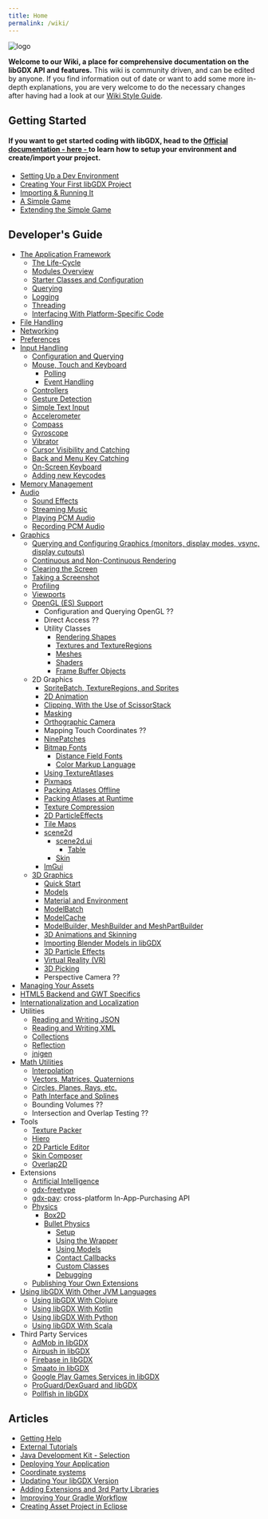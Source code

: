 ```yaml
---
title: Home
permalink: /wiki/
---
```

![logo](https://libgdx.com/assets/images/logo.png)

**Welcome to our Wiki, a place for comprehensive documentation on the libGDX API and features.** This wiki is community driven, and can be edited by anyone. If you find information out of date or want to add some more in-depth explanations, you are very welcome to do the necessary changes after having had a look at our [Wiki Style Guide](/wiki/wiki-style-guide).  

## Getting Started
#### If you want to get started coding with libGDX, head to the [Official documentation - here - ](/wiki/setup/) to learn how to setup your environment and create/import your project.
* [Setting Up a Dev Environment](/wiki/setup/)
* [Creating Your First libGDX Project](/wiki/project-generation/)
* [Importing & Running It](/wiki/import-and-running/)
* [A Simple Game](/wiki/a-simple-game/)
* [Extending the Simple Game](/wiki/simple-game-extended/)

## Developer's Guide
* [The Application Framework](/wiki/the-application-framework)
  * [The Life-Cycle](/wiki/the-life-cycle)
  * [Modules Overview](/wiki/modules-overview)
  * [Starter Classes and Configuration](/wiki/starter-classes-and-configuration)
  * [Querying](/wiki/querying)
  * [Logging](/wiki/logging)
  * [Threading](/wiki/threading)
  * [Interfacing With Platform-Specific Code](/wiki/interfacing-with-platform-specific-code)
* [File Handling](/wiki/file-handling)
* [Networking](/wiki/networking)
* [Preferences](/wiki/preferences)
* [Input Handling](/wiki/input-handling)
  * [Configuration and Querying](/wiki/configuration-and-querying)
  * [Mouse, Touch and Keyboard](/wiki/mouse,-touch-and-keyboard)
    * [Polling](/wiki/polling)
    * [Event Handling](/wiki/event-handling)
  * [Controllers](/wiki/controllers)
  * [Gesture Detection](/wiki/gesture-detection)
  * [Simple Text Input](/wiki/simple-text-input)
  * [Accelerometer](/wiki/accelerometer)
  * [Compass](/wiki/compass)
  * [Gyroscope](/wiki/gyroscope)
  * [Vibrator](/wiki/vibrator)
  * [Cursor Visibility and Catching](/wiki/cursor-visibility-and-catching)
  * [Back and Menu Key Catching](/wiki/back-and-menu-key-catching)
  * [On-Screen Keyboard](/wiki/on-screen-keyboard)
  * [Adding new Keycodes](/wiki/adding-new-keycodes)
* [Memory Management](/wiki/memory-management)
* [Audio](/wiki/audio)
  * [Sound Effects](/wiki/sound-effects)
  * [Streaming Music](/wiki/streaming-music)
  * [Playing PCM Audio](/wiki/playing-pcm-audio)
  * [Recording PCM Audio](/wiki/recording-pcm-audio)
* [Graphics](/wiki/graphics)
  * [Querying and Configuring Graphics (monitors, display modes, vsync, display cutouts)](/wiki/querying-and-configuring-graphics)
  * [Continuous and Non-Continuous Rendering](/wiki/continuous-and-non-continuous-rendering)
  * [Clearing the Screen](/wiki/clearing-the-screen)
  * [Taking a Screenshot](/wiki/taking-a-screenshot)
  * [Profiling](/wiki/profiling)
  * [Viewports](/wiki/viewports)
  * [OpenGL (ES) Support](/wiki/opengl-es-support)
    * Configuration and Querying OpenGL ??
    * Direct Access ??
    * Utility Classes
      * [Rendering Shapes](/wiki/rendering-shapes)
      * [Textures and TextureRegions](/wiki/textures-and-textureregions)
      * [Meshes](/wiki/meshes)
      * [Shaders](/wiki/shaders)
      * [Frame Buffer Objects](/wiki/frame-buffer-objects)
  * 2D Graphics
    * [SpriteBatch, TextureRegions, and Sprites](/wiki/spritebatch,-textureregions,-and-sprites)
    * [2D Animation](/wiki/2d-animation)
    * [Clipping, With the Use of ScissorStack](/wiki/clipping,-with-the-use-of-scissorstack)
    * [Masking](/wiki/masking)
    * [Orthographic Camera](/wiki/orthographic-camera)
    * Mapping Touch Coordinates ??
    * [NinePatches](/wiki/ninepatches)
    * [Bitmap Fonts](/wiki/bitmap-fonts)
      * [Distance Field Fonts](/wiki/distance-field-fonts)
      * [Color Markup Language](/wiki/color-markup-language)
    * [Using TextureAtlases](/wiki/using-textureatlases)
    * [Pixmaps](/wiki/pixmaps)
    * [Packing Atlases Offline](/wiki/packing-atlases-offline)
    * [Packing Atlases at Runtime](/wiki/packing-atlases-at-runtime)
    * [Texture Compression](/wiki/texture-compression)
    * [2D ParticleEffects](/wiki/2d-particleeffects)
    * [Tile Maps](/wiki/tile-maps)
    * [scene2d](/wiki/scene2d)
      * [scene2d.ui](/wiki/scene2d.ui)
        * [Table](/wiki/table)
      * [Skin](/wiki/skin)
    * [ImGui](/wiki/imgui)
  * [3D Graphics](/wiki/3d-graphics)
    * [Quick Start](/wiki/quick-start)
    * [Models](/wiki/models)
    * [Material and Environment](/wiki/material-and-environment)
    * [ModelBatch](/wiki/modelbatch)
    * [ModelCache](/wiki/modelcache)
    * [ModelBuilder, MeshBuilder and MeshPartBuilder](/wiki/modelbuilder,-meshbuilder-and-meshpartbuilder)
    * [3D Animations and Skinning](/wiki/3d-animations-and-skinning)
    * [Importing Blender Models in libGDX](/wiki/importing-blender-models-in-libgdx)
    * [3D Particle Effects](/wiki/3d-particle-effects)
    * [Virtual Reality (VR)](/wiki/virtual-reality-(vr))
    * [3D Picking](/wiki/3d-picking)
    * Perspective Camera ??
* [Managing Your Assets](/wiki/managing-your-assets)
* [HTML5 Backend and GWT Specifics](/wiki/html5-backend-and-gwt-specifics)
* [Internationalization and Localization](/wiki/internationalization-and-localization)
* Utilities
  * [Reading and Writing JSON](/wiki/reading-and-writing-json)
  * [Reading and Writing XML](/wiki/reading-and-writing-xml)
  * [Collections](/wiki/collections)
  * [Reflection](/wiki/reflection)
  * [jnigen](/wiki/jnigen)
* [Math Utilities](/wiki/math-utilities)
  * [Interpolation](/wiki/interpolation)
  * [Vectors, Matrices, Quaternions](/wiki/vectors,-matrices,-quaternions)
  * [Circles, Planes, Rays, etc.](/wiki/circles,-planes,-rays,-etc.)
  * [Path Interface and Splines](/wiki/path-interface-and-splines)
  * Bounding Volumes ??
  * Intersection and Overlap Testing ??
* Tools
  * [Texture Packer](/wiki/texture-packer)
  * [Hiero](/wiki/hiero)
  * [2D Particle Editor](/wiki/2d-particle-editor)
  * [Skin Composer](/wiki/skin-composer)
  * [Overlap2D](/wiki/overlap2d)
* Extensions
  * [Artificial Intelligence](/wiki/artificial-intelligence)
  * [gdx-freetype](/wiki/gdx-freetype)
  * [gdx-pay](/wiki/gdx-pay): cross-platform In-App-Purchasing API
  * [Physics](/wiki/physics)
    * [Box2D](/wiki/box2d)    
    * [Bullet Physics](/wiki/bullet-physics)
      * [Setup](/wiki/bullet-wrapper---setup)
      * [Using the Wrapper](/wiki/bullet-wrapper---using-the-wrapper)
      * [Using Models](/wiki/bullet-wrapper---using-models)
      * [Contact Callbacks](/wiki/bullet-wrapper---contact-callbacks)
      * [Custom Classes](/wiki/bullet-wrapper---custom-classes)
      * [Debugging](/wiki/bullet-wrapper---debugging)
  * [Publishing Your Own Extensions](/wiki/third-party-extension-support)
* [Using libGDX With Other JVM Languages](/wiki/using-libgdx-with-other-jvm-languages)
  * [Using libGDX With Clojure](/wiki/using-libgdx-with-clojure)
  * [Using libGDX With Kotlin](/wiki/using-libgdx-with-kotlin)
  * [Using libGDX With Python](/wiki/using-libgdx-with-python)
  * [Using libGDX With Scala](/wiki/using-libgdx-with-scala)
* Third Party Services
  * [AdMob in libGDX](/wiki/admob-in-libgdx)
  * [Airpush in libGDX](/wiki/airpush-in-libgdx)
  * [Firebase in libGDX](/wiki/firebase-in-libgdx)
  * [Smaato in libGDX](/wiki/smaato-in-libgdx)
  * [Google Play Games Services in libGDX](/wiki/google-play-games-services-in-libgdx)
  * [ProGuard/DexGuard and libGDX](/wiki/proguard/dexguard-and-libgdx)
  * [Pollfish in libGDX](/wiki/pollfish-in-libgdx)

## Articles
* [Getting Help](/wiki/getting-help)
* [External Tutorials](/wiki/external-tutorials)
* [Java Development Kit - Selection](/wiki/java-development-kit---selection)
* [Deploying Your Application](/wiki/deploying-your-application)
* [Coordinate systems](/wiki/coordinate-systems)
* [Updating Your libGDX Version](/wiki/updating-libgdx)
* [Adding Extensions and 3rd Party Libraries](/wiki/dependency-management-with-gradle)
* [Improving Your Gradle Workflow](/wiki/improving-workflow-with-gradle)
* [Creating Asset Project in Eclipse](/wiki/creating-a-separate-assets-project-in-eclipse)
